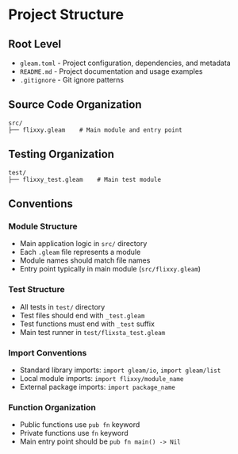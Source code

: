 # Project Structure

## Root Level
- `gleam.toml` - Project configuration, dependencies, and metadata
- `README.md` - Project documentation and usage examples
- `.gitignore` - Git ignore patterns

## Source Code Organization
```
src/
├── flixxy.gleam    # Main module and entry point
```

## Testing Organization
```
test/
├── flixxy_test.gleam    # Main test module
```

## Conventions

### Module Structure
- Main application logic in `src/` directory
- Each `.gleam` file represents a module
- Module names should match file names
- Entry point typically in main module (`src/flixxy.gleam`)

### Test Structure
- All tests in `test/` directory
- Test files should end with `_test.gleam`
- Test functions must end with `_test` suffix
- Main test runner in `test/flixsta_test.gleam`

### Import Conventions
- Standard library imports: `import gleam/io`, `import gleam/list`
- Local module imports: `import flixxy/module_name`
- External package imports: `import package_name`

### Function Organization
- Public functions use `pub fn` keyword
- Private functions use `fn` keyword
- Main entry point should be `pub fn main() -> Nil`